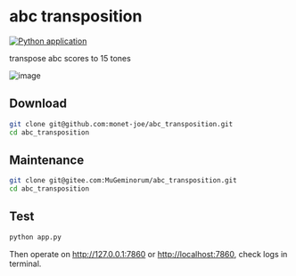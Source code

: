 # abc transposition
[![Python application](https://github.com/monet-joe/abc_transposition/actions/workflows/python-app.yml/badge.svg?branch=main)](https://github.com/monet-joe/abc_transposition/actions/workflows/python-app.yml)

transpose abc scores to 15 tones

![image](https://github.com/monet-joe/abc_transposition/assets/20459298/776fc0cd-6f48-4c68-90aa-084915252e05)

## Download
```bash
git clone git@github.com:monet-joe/abc_transposition.git
cd abc_transposition
```

## Maintenance
```bash
git clone git@gitee.com:MuGeminorum/abc_transposition.git
cd abc_transposition
```

## Test
```bash
python app.py
```
Then operate on <http://127.0.0.1:7860> or <http://localhost:7860>, check logs in terminal.
